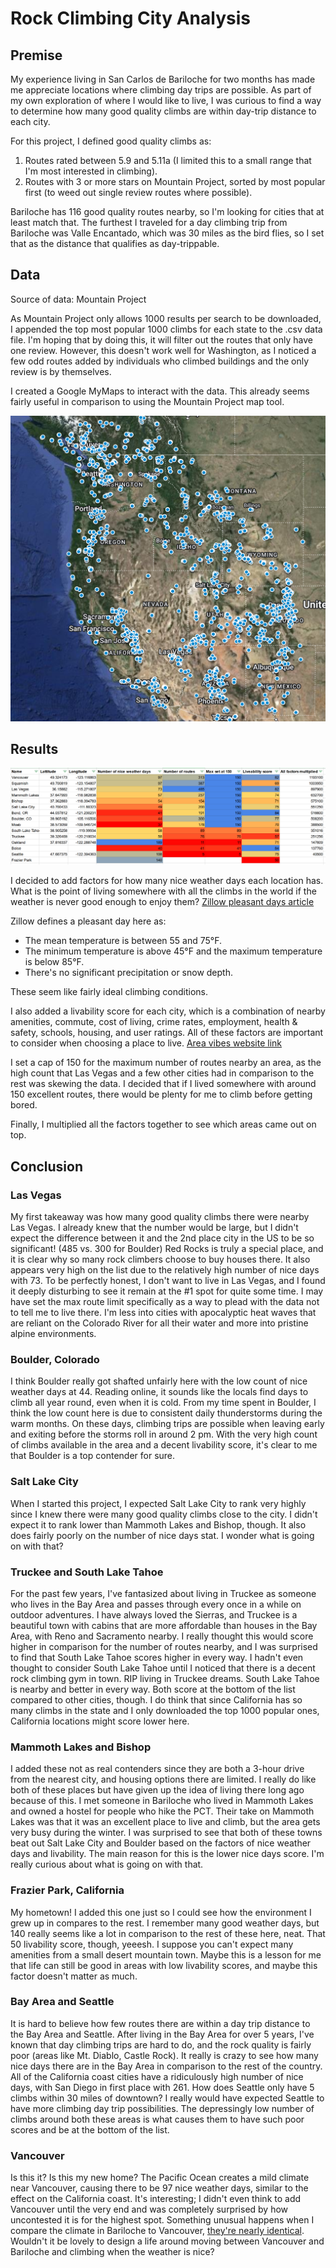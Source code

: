 # Rock Climbing City Analysis

## Premise
My experience living in San Carlos de Bariloche for two months has made me appreciate locations where climbing day trips are possible. As part of my own exploration of where I would like to live, I was curious to find a way to determine how many good quality climbs are within day-trip distance to each city.

For this project, I defined good quality climbs as:
1. Routes rated between 5.9 and 5.11a (I limited this to a small range that I'm most interested in climbing).
2. Routes with 3 or more stars on Mountain Project, sorted by most popular first (to weed out single review routes where possible).

Bariloche has 116 good quality routes nearby, so I'm looking for cities that at least match that. The furthest I traveled for a day climbing trip from Bariloche was Valle Encantado, which was 30 miles as the bird flies, so I set that as the distance that qualifies as day-trippable.

## Data

Source of data: Mountain Project

As Mountain Project only allows 1000 results per search to be downloaded, I appended the top most popular 1000 climbs for each state to the .csv data file. I'm hoping that by doing this, it will filter out the routes that only have one review. However, this doesn't work well for Washington, as I noticed a few odd routes added by individuals who climbed buildings and the only review is by themselves.

I created a Google MyMaps to interact with the data. This already seems fairly useful in comparison to using the Mountain Project map tool.

[![Map](map_data.png)](https://www.google.com/maps/d/u/0/edit?mid=1NHlL4-prrwB-lj2idpbetLZ-B0ljI2s&usp=sharing)

## Results

![Rock Climbing Cities](Rock_climbing_cities.png)

I decided to add factors for how many nice weather days each location has. What is the point of living somewhere with all the climbs in the world if the weather is never good enough to enjoy them? [Zillow pleasant days article](https://www.zillow.com/research/pleasant-days-methodology-8513/)

Zillow defines a pleasant day here as:
- The mean temperature is between 55 and 75°F.
- The minimum temperature is above 45°F and the maximum temperature is below 85°F.
- There's no significant precipitation or snow depth.

These seem like fairly ideal climbing conditions.

I also added a livability score for each city, which is a combination of nearby amenities, commute, cost of living, crime rates, employment, health & safety, schools, housing, and user ratings. All of these factors are important to consider when choosing a place to live. [Area vibes website link](https://www.areavibes.com/)

I set a cap of 150 for the maximum number of routes nearby an area, as the high count that Las Vegas and a few other cities had in comparison to the rest was skewing the data. I decided that if I lived somewhere with around 150 excellent routes, there would be plenty for me to climb before getting bored.

Finally, I multiplied all the factors together to see which areas came out on top.

## Conclusion

### Las Vegas
My first takeaway was how many good quality climbs there were nearby Las Vegas. I already knew that the number would be large, but I didn't expect the difference between it and the 2nd place city in the US to be so significant! (485 vs. 300 for Boulder) Red Rocks is truly a special place, and it is clear why so many rock climbers choose to buy houses there. It also appears very high on the list due to the relatively high number of nice days with 73. To be perfectly honest, I don't want to live in Las Vegas, and I found it deeply disturbing to see it remain at the #1 spot for quite some time. I may have set the max route limit specifically as a way to plead with the data not to tell me to live there. I'm less into cities with apocalyptic heat waves that are reliant on the Colorado River for all their water and more into pristine alpine environments.

### Boulder, Colorado
I think Boulder really got shafted unfairly here with the low count of nice weather days at 44. Reading online, it sounds like the locals find days to climb all year round, even when it is cold. From my time spent in Boulder, I think the low count here is due to consistent daily thunderstorms during the warm months. On these days, climbing trips are possible when leaving early and exiting before the storms roll in around 2 pm. With the very high count of climbs available in the area and a decent livability score, it's clear to me that Boulder is a top contender for sure.

### Salt Lake City
When I started this project, I expected Salt Lake City to rank very highly since I knew there were many good quality climbs close to the city. I didn't expect it to rank lower than Mammoth Lakes and Bishop, though. It also does fairly poorly on the number of nice days stat. I wonder what is going on with that?

### Truckee and South Lake Tahoe
For the past few years, I've fantasized about living in Truckee as someone who lives in the Bay Area and passes through every once in a while on outdoor adventures. I have always loved the Sierras, and Truckee is a beautiful town with cabins that are more affordable than houses in the Bay Area, with Reno and Sacramento nearby. I really thought this would score higher in comparison for the number of routes nearby, and I was surprised to find that South Lake Tahoe scores higher in every way. I hadn't even thought to consider South Lake Tahoe until I noticed that there is a decent rock climbing gym in town. RIP living in Truckee dreams. South Lake Tahoe is nearby and better in every way. Both score at the bottom of the list compared to other cities, though. I do think that since California has so many climbs in the state and I only downloaded the top 1000 popular ones, California locations might score lower here.

### Mammoth Lakes and Bishop
I added these not as real contenders since they are both a 3-hour drive from the nearest city, and housing options there are limited. I really do like both of these places but have given up the idea of living there long ago because of this. I met someone in Bariloche who lived in Mammoth Lakes and owned a hostel for people who hike the PCT. Their take on Mammoth Lakes was that it was an excellent place to live and climb, but the area gets very busy during the winter. I was surprised to see that both of these towns beat out Salt Lake City and Boulder based on the factors of nice weather days and livability. The main reason for this is the lower nice days score. I'm really curious about what is going on with that.

### Frazier Park, California
My hometown! I added this one just so I could see how the environment I grew up in compares to the rest. I remember many good weather days, but 140 really seems like a lot in comparison to the rest of these here, neat. That 50 livability score, though, yeeesh. I suppose you can't expect many amenities from a small desert mountain town. Maybe this is a lesson for me that life can still be good in areas with low livability scores, and maybe this factor doesn't matter as much.

### Bay Area and Seattle
It is hard to believe how few routes there are within a day trip distance to the Bay Area and Seattle. After living in the Bay Area for over 5 years, I've known that day climbing trips are hard to do, and the rock quality is fairly poor (areas like Mt. Diablo, Castle Rock). It really is crazy to see how many nice days there are in the Bay Area in comparison to the rest of the country. All of the California coast cities have a ridiculously high number of nice days, with San Diego in first place with 261. How does Seattle only have 5 climbs within 30 miles of downtown? I really would have expected Seattle to have more climbing day trip possibilities. The depressingly low number of climbs around both these areas is what causes them to have such poor scores and be at the bottom of the list.

### Vancouver
Is this it? Is this my new home? The Pacific Ocean creates a mild climate near Vancouver, causing there to be 97 nice weather days, similar to the effect on the California coast. It's interesting; I didn't even think to add Vancouver until the very end and was completely surprised by how uncontested it is for the highest spot. Something unusual happens when I compare the climate in Bariloche to Vancouver, [they're nearly identical](https://weatherspark.com/compare/y/25786~471/Comparison-of-the-Average-Weather-in-San-Carlos-de-Bariloche-and-North-Vancouver). Wouldn't it be lovely to design a life around moving between Vancouver and Bariloche and climbing when the weather is nice?
